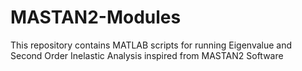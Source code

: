 # MASTAN2-Modules
This repository contains MATLAB scripts for running Eigenvalue and Second Order Inelastic Analysis inspired from MASTAN2 Software
